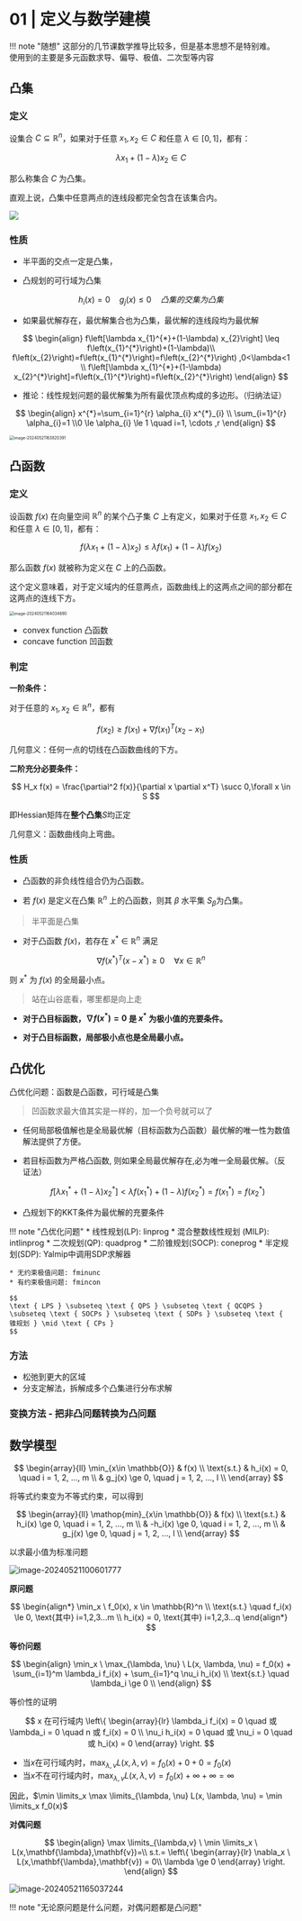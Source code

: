 # 01 | 定义与数学建模

!!! note "随想"
    这部分的几节课数学推导比较多，但是基本思想不是特别难。<br>
    使用到的主要是多元函数求导、偏导、极值、二次型等内容<br>



## 凸集

### 定义

设集合 $C \subseteq \mathbb{R}^n$，如果对于任意 $x_1, x_2 \in C$ 和任意 $\lambda \in [0,1]$，都有：

$$
\lambda x_1 + (1-\lambda)x_2 \in C
$$

那么称集合 $C$ 为凸集。

直观上说，凸集中任意两点的连线段都完全包含在该集合内。

![](https://philfan-pic.oss-cn-beijing.aliyuncs.com/img/20250511234845.png)

### 性质


- 半平面的交点一定是凸集，

- 凸规划的可行域为凸集

$$
h_{i}(x)=0 \quad g_{j}(x) \leq 0 \quad 凸集的交集为凸集
$$

- 如果最优解存在，最优解集合也为凸集，最优解的连线段均为最优解

$$
\begin{align}
f\left[\lambda x_{1}^{*}+(1-\lambda) x_{2}\right] \leq f\left(x_{1}^{*}\right)+(1-\lambda)\\ f\left(x_{2}\right)=f\left(x_{1}^{*}\right)=f\left(x_{2}^{*}\right) ,0<\lambda<1 \\
f\left[\lambda x_{1}^{*}+(1-\lambda) x_{2}^{*}\right]=f\left(x_{1}^{*}\right)=f\left(x_{2}^{*}\right) 
\end{align}
$$


- 推论：线性规划问题的最优解集为所有最优顶点构成的多边形。（归纳法证）

$$
\begin{align}
  x^{*}=\sum_{i=1}^{r} \alpha_{i} x^{*}_{i} \\ \sum_{i=1}^{r} \alpha_{i}=1 \\0 \le \alpha_{i} \le 1 \quad i=1, \cdots ,r
\end{align}
$$


<img src="https://philfan-pic.oss-cn-beijing.aliyuncs.com/img/image-20240521163820391.png" alt="image-20240521163820391" style="zoom:50%;" />

## 凸函数

### 定义
设函数 $f(x)$ 在向量空间 $\mathbb{R}^n$ 的某个凸子集 $C$ 上有定义，如果对于任意 $x_1, x_2 \in C$ 和任意 $\lambda \in [0, 1]$，都有：

$$
f(\lambda x_1 + (1-\lambda) x_2) \le \lambda f(x_1) + (1-\lambda) f(x_2)
$$

那么函数 $f(x)$ 就被称为定义在 $C$ 上的凸函数。

这个定义意味着，对于定义域内的任意两点，函数曲线上的这两点之间的部分都在这两点的连线下方。


<img src="https://philfan-pic.oss-cn-beijing.aliyuncs.com/img/image-20240521164034690.png" alt="image-20240521164034690" style="zoom:50%;" />



- convex function 凸函数
- concave function 凹函数

### 判定

**一阶条件：**

对于任意的 $x_1, x_2 \in \mathbb{R}^n$，都有

$$
f(x_2) \geq f(x_1) + \nabla f(x_1)^T (x_2 - x_1)
$$

几何意义：任何一点的切线在凸函数曲线的下方。



**二阶充分必要条件：**


$$
H_x f(x) = \frac{\partial^2 f(x)}{\partial x \partial x^T} \succ 0,\forall x \in S
$$

即Hessian矩阵在**整个凸集**$S$均正定

几何意义：函数曲线向上弯曲。

### 性质

- 凸函数的非负线性组合仍为凸函数。

- 若 $f(x)$ 是定义在凸集 $\mathbb{R}^n$ 上的凸函数，则其 $\beta$ 水平集 $S_\beta$​ 为凸集。
>  半平面是凸集

- 对于凸函数 $f(x)$，若存在 $x^* \in \mathbb{R}^n$ 满足

$$
\nabla f(x^*)^T (x - x^*) \geq 0 \quad \forall x \in \mathbb{R}^n
$$

则 $x^*$ 为 $f(x)$​ 的全局最小点。

> 站在山谷底看，哪里都是向上走

- **对于凸目标函数，$\nabla f(x^*) = 0$ 是 $x^*$ 为极小值的充要条件。**

- **对于凸目标函数，局部极小点也是全局最小点。**









## 凸优化


凸优化问题：函数是凸函数，可行域是凸集



> 凹函数求最大值其实是一样的，加一个负号就可以了



- 任何局部极值解也是全局最优解（目标函数为凸函数）最优解的唯一性为数值解法提供了方便。


- 若目标函数为严格凸函数, 则如果全局最优解存在,必为唯一全局最优解。（反证法）

  $$
  f\left[\lambda x_{1}^{*}+(1-\lambda) x_{2}^{*}\right]<\lambda f\left(x_{1}^{*}\right)+(1-\lambda) f\left(x_{2}^{*}\right)=f\left(x_{1}^{*}\right)=f\left(x_{2}^{*}\right)
  $$

- 凸规划下的KKT条件为最优解的充要条件






!!! note "凸优化问题"
    * 线性规划(LP): linprog
    * 混合整数线性规划 (MILP): intlinprog
    * 二次规划(QP): quadprog
    * 二阶锥规划(SOCP): coneprog
    * 半定规划(SDP): Yalmip中调用SDP求解器

    * 无约束极值问题: fminunc
    * 有约束极值问题: fmincon

    $$
    \text { LPS } \subseteq \text { QPS } \subseteq \text { QCQPS } \subseteq \text { SOCPs } \subseteq \text { SDPs } \subseteq \text { 锥规划 } \mid \text { CPs }
    $$



### 方法

- 松弛到更大的区域
- 分支定解法，拆解成多个凸集进行分布求解


### 变换方法 - 把非凸问题转换为凸问题




## 数学模型

$$
\begin{array}{ll}
\min_{x\in \mathbb{O}} & f(x) \\
\text{s.t.} & h_i(x) = 0, \quad i = 1, 2, ..., m \\
& g_j(x) \ge 0, \quad j = 1, 2, ..., l \\
\end{array}
$$

将等式约束变为不等式约束，可以得到

$$
\begin{array}{ll}
\mathop{min}_{x\in \mathbb{O}} & f(x) \\
\text{s.t.} & h_i(x) \ge 0, \quad i = 1, 2, ..., m \\
& -h_i(x) \ge 0, \quad i = 1, 2, ..., m \\
& g_j(x) \ge 0, \quad j = 1, 2, ..., l \\
\end{array}
$$



以求最小值为标准问题

![image-20240521100601777](https://philfan-pic.oss-cn-beijing.aliyuncs.com/img/image-20240521100601777.png)





**原问题**

$$
\begin{align*}
\min_x \  f_0(x), x \in \mathbb{R}^n \\
\text{s.t.} \quad f_i(x) \le 0, \text{其中} i=1,2,3...m \\
 h_i(x) = 0, \text{其中} i=1,2,3...q
\end{align*}
$$


**等价问题**

$$
\begin{align}
  \min_x \ \max_{\lambda, \nu} \  L(x, \lambda, \nu)
  = f_0(x) + \sum_{i=1}^m \lambda_i f_i(x) + \sum_{i=1}^q \nu_i h_i(x) \\
  \text{s.t.} \quad  \lambda_i \ge 0 \\
\end{align}
$$


等价性的证明

$$
x  在可行域内
\left\{
  \begin{array}{lr}
 \lambda_i f_i(x) = 0 \quad  或  \lambda_i = 0 \quad n 或 f_i(x) = 0 \\
\nu_i h_i(x) = 0 \quad 或 \nu_i = 0 \quad 或 h_i(x) = 0
\end{array}
\right.
$$

* 当$x$在可行域内时，$\max_{\lambda, \nu} L(x, \lambda, \nu) = f_0(x) + 0 + 0 = f_0(x)$
* 当$x$不在可行域内时，$\max_{\lambda, \nu} L(x, \lambda, \nu) = f_0(x) + \infty + \infty = \infty$

因此，$\min \limits_x \max \limits_{\lambda, \nu} L(x, \lambda, \nu) = \min \limits_x f_0(x)$



**对偶问题**

$$
\begin{align}
\max \limits_{\lambda,v} \ \min \limits_x \ L(x,\mathbf{\lambda},\mathbf{v})=\\  
s.t.= \left\{
    \begin{array}{lr}
        \nabla_x \ L(x,\mathbf{\lambda},\mathbf{v}) = 0\\
        \lambda \ge 0
    \end{array}
   \right. 
\end{align}
$$

![image-20240521165037244](https://philfan-pic.oss-cn-beijing.aliyuncs.com/img/image-20240521165037244.png)

!!! note "无论原问题是什么问题，对偶问题都是凸问题"





